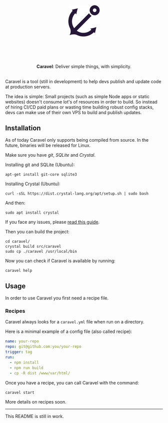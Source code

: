 <p align="center">
  <br>
  <br>
  <img src="logo.svg" width="100" style="margin: 50px 0">
  <br>
  <br>
  <br>
  <b>Caravel</b>: Deliver simple things, with simplicity.
  <br>
  <br>
</p>

Caravel is a tool (still in development) to help devs publish and update code at production servers.

The idea is simple: Small projects (such as simple Node apps or static websites) doesn't consume lot's of resources in order to build. So instead of hiring CI/CD paid plans or wasting time building robust config stacks, devs can make use of their own VPS to build and publish updates.

## Installation

As of today Caravel only supports being compiled from source. In the future, binaries will be released for Linux.

Make sure you have *git*, *SQLite* and *Crystal*.

Installing git and SQLite (Ubuntu):

```
apt-get install git-core sqlite3 
```

Installing Crystal (Ubuntu):

```
curl -sSL https://dist.crystal-lang.org/apt/setup.sh | sudo bash
```

And then:

```
sudo apt install crystal
```

If you face any issues, please [read this guide](https://crystal-lang.org/reference/installation/).


Then you can build the project:

```
cd caravel/
crystal build src/caravel
sudo cp ./caravel /usr/local/bin
```

Now you can check if Caravel is available by running:

```
caravel help
```

## Usage

In order to use Caravel you first need a recipe file.

### Recipes

Caravel always looks for a `caravel.yml` file when run on a directory.

Here is a minimal example of a config file (also called recipe):

```yaml
name: your-repo
repo: git@github.com:you/your-repo
trigger: tag
run:
  - npm install
  - npm run build
  - cp -R dist /www/var/html/
```

Once you have a recipe, you can call Caravel with the command:
```
caravel start
```

More details on recipes soon.

----

This README is still in work.